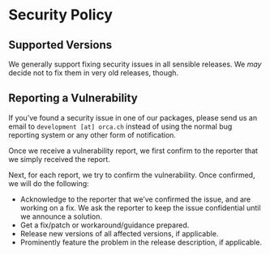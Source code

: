 # Security Policy

## Supported Versions

We generally support fixing security issues in all sensible releases.
We _may_ decide not to fix them in very old releases, though.

## Reporting a Vulnerability

If you’ve found a security issue in one of our packages, please send
us an email to `development [at] orca.ch` instead of using the normal
bug reporting system or any other form of notification.

Once we receive a vulnerability report, we first confirm to the reporter
that we simply received the report.

Next, for each report, we try to confirm the vulnerability.
Once confirmed, we will do the following:

* Acknowledge to the reporter that we’ve confirmed the issue, and are
  working on a fix. We ask the reporter to keep the issue confidential
  until we announce a solution.
* Get a fix/patch or workaround/guidance prepared.
* Release new versions of all affected versions, if applicable.
* Prominently feature the problem in the release description, if
  applicable.
